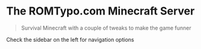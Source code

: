 # The ROMTypo.com Minecraft Server
> Survival Minecraft with a couple of tweaks to make the game funner

Check the sidebar on the left for navigation options

